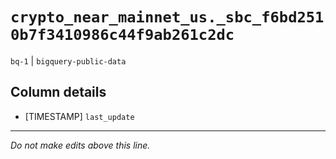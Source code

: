 # `crypto_near_mainnet_us._sbc_f6bd2510b7f3410986c44f9ab261c2dc`
`bq-1` | `bigquery-public-data`

## Column details
* [TIMESTAMP] `last_update`

-------------------------------------------------------------------------------
*Do not make edits above this line.*
